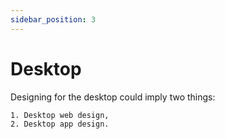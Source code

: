 ```yaml
---
sidebar_position: 3
---
```


# Desktop

Designing for the desktop could imply two things:

    1. Desktop web design,
    2. Desktop app design.


